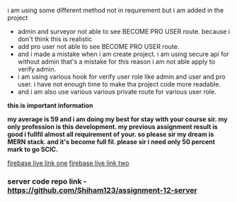 i am using some different method not in requirement but i am added in the project

- admin and surveyor not able to see BECOME PRO USER route. because i don't think this is realistic
- add pro user not able to see BECOME PRO USER route.
- and i made a mistake when i am create project. i am using secure api for without admin that's a mistake for this reason i am not able apply to verify admin.
- i am using various hook for verify user role like admin and user and pro user. i have not enough time to make tha project code more readable.
- and i am also use various various private route for various user role.

**this is important information**

**my average is 59 and i am doing my best for stay with your course sir. my only profession is this development. my previous assignment result is good i fullfil almost all requirement of your. so please sir my dream is MERN stack. and it's become full fil. please sir i need only 50 percent mark to go SCIC.**


[firebase live link one](https://assignment-12-fa47e.web.app/)
[firebase live link two](https://assignment-12-fa47e.firebaseapp.com/)

### server code repo link - https://github.com/Shiham123/assignment-12-server

